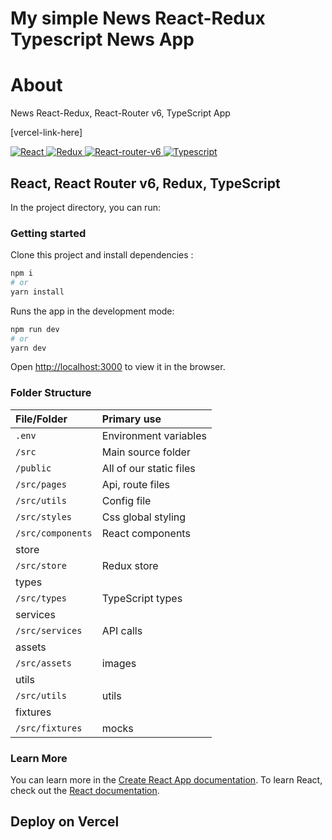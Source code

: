 # My simple News React-Redux Typescript News App

# About

News React-Redux, React-Router v6, TypeScript App

[vercel-link-here]

<a href="https://github.com/topics/react">
  <img src="https://img.shields.io/badge/React-<blue>" alt="React">
</a>
<a href="https://github.com/topics/redux">
  <img src="https://img.shields.io/badge/Redux-<blue>" alt="Redux">
</a>
<a href="https://github.com/topics/react-router">
  <img src="https://img.shields.io/badge/React-router-v6-<blue>" alt="React-router-v6">
</a>
<a href="https://github.com/topics/typescript">
  <img src="https://img.shields.io/badge/TypeScript-<blue>" alt="Typescript">
</a>

## React, React Router v6, Redux, TypeScript

In the project directory, you can run:

### Getting started

Clone this project and install dependencies :

```bash
npm i
# or
yarn install
```
Runs the app in the development mode:

```bash
npm run dev
# or
yarn dev
```

Open [http://localhost:3000](http://localhost:3000) to view it in the browser.

### Folder Structure

| File/Folder  	   									| Primary use    																								|
| :-------------------------------- | :------------------------------------------------------------ |
| `.env`				          					| Environment variables       		|
| `/src`				          					| Main source folder  			    		|
| `/public`          			 					| All of our static files																				|
| `/src/pages`			           			| Api, route files 						 																  |
| `/src/utils`			           			| Config file																  |
| `/src/styles`			         				| Css global styling 																						|
| `/src/components`       					| React components    																					|
store 						 																  |
| `/src/store`			           			| Redux store																  |
types 						 																  |
| `/src/types`			           			| TypeScript types																  |
services 						 																  |
| `/src/services`			           		| API calls																  |
assets 						 																  |
| `/src/assets`			           		    | images																  |
utils 						 																  |
| `/src/utils`			           		    | utils																  |
fixtures 						 																  |
| `/src/fixtures`			           		| mocks															  |


### Learn More

You can learn more in the [Create React App documentation](https://facebook.github.io/create-react-app/docs/getting-started).
To learn React, check out the [React documentation](https://reactjs.org/).

## Deploy on Vercel
